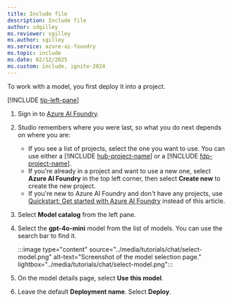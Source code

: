 ```yaml
---
title: Include file
description: Include file
author: sdgilley
ms.reviewer: sgilley
ms.author: sgilley
ms.service: azure-ai-foundry
ms.topic: include
ms.date: 02/12/2025
ms.custom: include, ignite-2024
---
```


To work with a model, you first deploy it into a project. 

[!INCLUDE [tip-left-pane](tip-left-pane.md)]

1. Sign in to [Azure AI Foundry](https://ai.azure.com/?cid=learnDocs).
1. Studio remembers where you were last, so what you do next depends on where you are:

    * If you see a list of projects, select the one you want to use.  You can use either a [!INCLUDE [hub-project-name](hub-project-name.md)] or a [!INCLUDE [fdp-project-name](fdp-project-name.md)].
    * If you're already in a project and want to use a new one, select **Azure AI Foundry** in the top left corner, then select **Create new** to create the new project.
    * If you're new to Azure AI Foundry and don't have any projects, use [Quickstart: Get started with Azure AI Foundry](../quickstarts/get-started-code.md) instead of this article.

1. Select **Model catalog** from the left pane.

1. Select the **gpt-4o-mini** model from the list of models. You can use the search bar to find it. 

    :::image type="content" source="../media/tutorials/chat/select-model.png" alt-text="Screenshot of the model selection page." lightbox="../media/tutorials/chat/select-model.png":::

1. On the model details page, select **Use this model**.


1. Leave the default **Deployment name**. Select **Deploy**.

